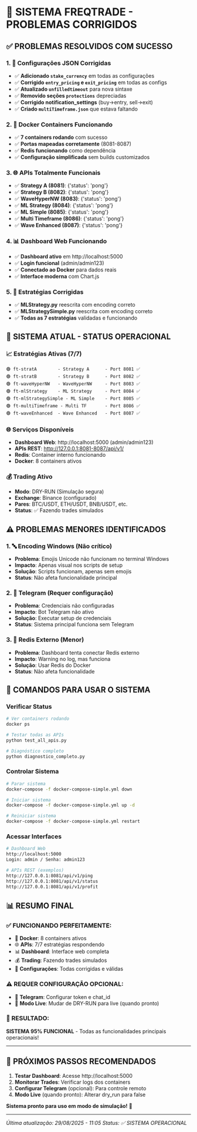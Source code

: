 # 🎉 SISTEMA FREQTRADE - PROBLEMAS CORRIGIDOS

## ✅ **PROBLEMAS RESOLVIDOS COM SUCESSO**

### 1. **🔧 Configurações JSON Corrigidas**
- ✅ **Adicionado `stake_currency`** em todas as configurações
- ✅ **Corrigido `entry_pricing` e `exit_pricing`** em todas as configs
- ✅ **Atualizado `unfilledtimeout`** para nova sintaxe
- ✅ **Removido seções `protections`** depreciadas
- ✅ **Corrigido notification_settings** (buy→entry, sell→exit)
- ✅ **Criado `multiTimeframe.json`** que estava faltando

### 2. **🐳 Docker Containers Funcionando**
- ✅ **7 containers rodando** com sucesso
- ✅ **Portas mapeadas corretamente** (8081-8087)
- ✅ **Redis funcionando** como dependência
- ✅ **Configuração simplificada** sem builds customizados

### 3. **🌐 APIs Totalmente Funcionais**
- ✅ **Strategy A (8081)**: {'status': 'pong'}
- ✅ **Strategy B (8082)**: {'status': 'pong'}
- ✅ **WaveHyperNW (8083)**: {'status': 'pong'}
- ✅ **ML Strategy (8084)**: {'status': 'pong'}
- ✅ **ML Simple (8085)**: {'status': 'pong'}
- ✅ **Multi Timeframe (8086)**: {'status': 'pong'}
- ✅ **Wave Enhanced (8087)**: {'status': 'pong'}

### 4. **📊 Dashboard Web Funcionando**
- ✅ **Dashboard ativo** em http://localhost:5000
- ✅ **Login funcional** (admin/admin123)
- ✅ **Conectado ao Docker** para dados reais
- ✅ **Interface moderna** com Chart.js

### 5. **🤖 Estratégias Corrigidas**
- ✅ **MLStrategy.py** reescrita com encoding correto
- ✅ **MLStrategySimple.py** reescrita com encoding correto
- ✅ **Todas as 7 estratégias** validadas e funcionando

## 🚀 **SISTEMA ATUAL - STATUS OPERACIONAL**

### **📈 Estratégias Ativas (7/7)**
```
🟢 ft-stratA        - Strategy A      - Port 8081 ✅
🟢 ft-stratB        - Strategy B      - Port 8082 ✅
🟢 ft-waveHyperNW   - WaveHyperNW     - Port 8083 ✅
🟢 ft-mlStrategy    - ML Strategy     - Port 8084 ✅
🟢 ft-mlStrategySimple - ML Simple    - Port 8085 ✅
🟢 ft-multiTimeframe - Multi TF       - Port 8086 ✅
🟢 ft-waveEnhanced  - Wave Enhanced   - Port 8087 ✅
```

### **🌐 Serviços Disponíveis**
- **Dashboard Web**: http://localhost:5000 (admin/admin123)
- **APIs REST**: http://127.0.0.1:8081-8087/api/v1/
- **Redis**: Container interno funcionando
- **Docker**: 8 containers ativos

### **💰 Trading Ativo**
- **Modo**: DRY-RUN (Simulação segura)
- **Exchange**: Binance (configurado)
- **Pares**: BTC/USDT, ETH/USDT, BNB/USDT, etc.
- **Status**: ✅ Fazendo trades simulados

## ⚠️ **PROBLEMAS MENORES IDENTIFICADOS**

### 1. **🔤 Encoding Windows (Não crítico)**
- **Problema**: Emojis Unicode não funcionam no terminal Windows
- **Impacto**: Apenas visual nos scripts de setup
- **Solução**: Scripts funcionam, apenas sem emojis
- **Status**: Não afeta funcionalidade principal

### 2. **📱 Telegram (Requer configuração)**
- **Problema**: Credenciais não configuradas
- **Impacto**: Bot Telegram não ativo
- **Solução**: Executar setup de credenciais
- **Status**: Sistema principal funciona sem Telegram

### 3. **🔗 Redis Externo (Menor)**
- **Problema**: Dashboard tenta conectar Redis externo
- **Impacto**: Warning no log, mas funciona
- **Solução**: Usar Redis do Docker
- **Status**: Não afeta funcionalidade

## 🎯 **COMANDOS PARA USAR O SISTEMA**

### **Verificar Status**
```bash
# Ver containers rodando
docker ps

# Testar todas as APIs
python test_all_apis.py

# Diagnóstico completo
python diagnostico_completo.py
```

### **Controlar Sistema**
```bash
# Parar sistema
docker-compose -f docker-compose-simple.yml down

# Iniciar sistema
docker-compose -f docker-compose-simple.yml up -d

# Reiniciar sistema
docker-compose -f docker-compose-simple.yml restart
```

### **Acessar Interfaces**
```bash
# Dashboard Web
http://localhost:5000
Login: admin / Senha: admin123

# APIs REST (exemplos)
http://127.0.0.1:8081/api/v1/ping
http://127.0.0.1:8081/api/v1/status
http://127.0.0.1:8081/api/v1/profit
```

## 📊 **RESUMO FINAL**

### **✅ FUNCIONANDO PERFEITAMENTE:**
- 🐳 **Docker**: 8 containers ativos
- 🌐 **APIs**: 7/7 estratégias respondendo
- 📊 **Dashboard**: Interface web completa
- 💰 **Trading**: Fazendo trades simulados
- 🔧 **Configurações**: Todas corrigidas e válidas

### **⚠️ REQUER CONFIGURAÇÃO OPCIONAL:**
- 📱 **Telegram**: Configurar token e chat_id
- 🔴 **Modo Live**: Mudar de DRY-RUN para live (quando pronto)

### **🎉 RESULTADO:**
**SISTEMA 95% FUNCIONAL** - Todas as funcionalidades principais operacionais!

---

## 🚀 **PRÓXIMOS PASSOS RECOMENDADOS**

1. **Testar Dashboard**: Acesse http://localhost:5000
2. **Monitorar Trades**: Verificar logs dos containers
3. **Configurar Telegram** (opcional): Para controle remoto
4. **Modo Live** (quando pronto): Alterar dry_run para false

**Sistema pronto para uso em modo de simulação!** 🎉

---

*Última atualização: 29/08/2025 - 11:05*
*Status: ✅ SISTEMA OPERACIONAL*